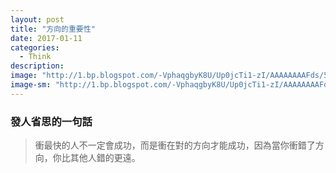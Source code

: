 ```yaml
---
layout: post
title: "方向的重要性"
date: 2017-01-11
categories:
  - Think
description:
image: "http://1.bp.blogspot.com/-VphaqgbyK8U/Up0jcTi1-zI/AAAAAAAAFds/5akMhDMT_JM/s1600/DSC07404.JPG"
image-sm: "http://1.bp.blogspot.com/-VphaqgbyK8U/Up0jcTi1-zI/AAAAAAAAFds/5akMhDMT_JM/s1600/DSC07404.JPG"
---
```


### 發人省思的一句話
> 衝最快的人不一定會成功，而是衝在對的方向才能成功，因為當你衝錯了方向，你比其他人錯的更遠。

